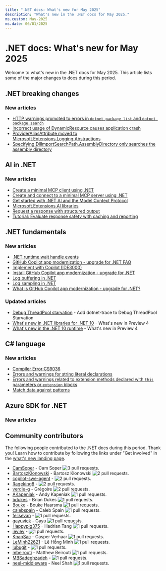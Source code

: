 ```yaml
---
title: ".NET docs: What's new for May 2025"
description: "What's new in the .NET docs for May 2025."
ms.custom: May-2025
ms.date: 06/01/2025
---
```


# .NET docs: What's new for May 2025

Welcome to what's new in the .NET docs for May 2025. This article lists some of the major changes to docs during this period.

## .NET breaking changes

### New articles

- [HTTP warnings promoted to errors in `dotnet package list` and `dotnet package search`](../core/compatibility/sdk/10.0/http-warnings-to-errors.md)
- [Incorrect usage of DynamicResource causes application crash](../core/compatibility/wpf/10.0/dynamicresource-crash.md)
- [ProviderAliasAttribute moved to Microsoft.Extensions.Logging.Abstractions](../core/compatibility/extensions/10.0/provideraliasattribute-moved-assembly.md)
- [Specifying DllImportSearchPath.AssemblyDirectory only searches the assembly directory](../core/compatibility/interop/10.0/search-assembly-directory.md)

## AI in .NET

### New articles

- [Create a minimal MCP client using .NET](../ai/quickstarts/build-mcp-client.md)
- [Create and connect to a minimal MCP server using .NET](../ai/quickstarts/build-mcp-server.md)
- [Get started with .NET AI and the Model Context Protocol](../ai/get-started-mcp.md)
- [Microsoft.Extensions.AI libraries](../ai/microsoft-extensions-ai.md)
- [Request a response with structured output](../ai/quickstarts/structured-output.md)
- [Tutorial: Evaluate response safety with caching and reporting](../ai/tutorials/evaluate-safety.md)

## .NET fundamentals

### New articles

- [.NET runtime wait handle events](../fundamentals/diagnostics/runtime-wait-handle-events.md)
- [GitHub Copilot app modernization - upgrade for .NET FAQ](../core/porting/github-copilot-app-modernization-faq.yml)
- [Implement with Copilot (IDE3000)](../fundamentals/code-analysis/style-rules/ide3000.md)
- [Install GitHub Copilot app modernization - upgrade for .NET](../core/porting/github-copilot-app-modernization-install.md)
- [Log buffering in .NET](../core/extensions/log-buffering.md)
- [Log sampling in .NET](../core/extensions/log-sampling.md)
- [What is GitHub Copilot app modernization - upgrade for .NET?](../core/porting/github-copilot-app-modernization-overview.md)

### Updated articles

- [Debug ThreadPool starvation](../core/diagnostics/debug-threadpool-starvation.md) - Add dotnet-trace to Debug ThreadPool Starvation
- [What's new in .NET libraries for .NET 10](../core/whats-new/dotnet-10/libraries.md) - What's new in Preview 4
- [What's new in the .NET 10 runtime](../core/whats-new/dotnet-10/runtime.md) - What's new in Preview 4

## C# language

### New articles

- [Compiler Error CS9036](../csharp/language-reference/compiler-messages/cs9036.md)
- [Errors and warnings for string literal declarations](../csharp/language-reference/compiler-messages/string-literal.md)
- [Errors and warnings related to extension methods declared with `this` parameters or `extension` blocks](../csharp/language-reference/compiler-messages/extension-declarations.md)
- [Match data against patterns](../csharp/tour-of-csharp/tutorials/pattern-matching.md)

## Azure SDK for .NET

### New articles


## Community contributors

The following people contributed to the .NET docs during this period. Thank you! Learn how to contribute by following the links under "Get involved" in the [what's new landing page](index.yml).

- [CamSoper](https://github.com/CamSoper) - Cam Soper ![3 pull requests.](https://img.shields.io/badge/Merged%20Pull%20Requests-3-green)
- [BartoszKlonowski](https://github.com/BartoszKlonowski) - Bartosz Klonowski ![2 pull requests.](https://img.shields.io/badge/Merged%20Pull%20Requests-2-green)
- [copilot-swe-agent](https://github.com/copilot-swe-agent) -  ![2 pull requests.](https://img.shields.io/badge/Merged%20Pull%20Requests-2-green)
- [Rageking8](https://github.com/Rageking8) -  ![2 pull requests.](https://img.shields.io/badge/Merged%20Pull%20Requests-2-green)
- [verdie-g](https://github.com/verdie-g) - Grégoire ![2 pull requests.](https://img.shields.io/badge/Merged%20Pull%20Requests-2-green)
- [AKapeniak](https://github.com/AKapeniak) - Andy Kapeniak ![1 pull requests.](https://img.shields.io/badge/Merged%20Pull%20Requests-1-green)
- [bdukes](https://github.com/bdukes) - Brian Dukes ![1 pull requests.](https://img.shields.io/badge/Merged%20Pull%20Requests-1-green)
- [Bouke](https://github.com/Bouke) - Bouke Haarsma ![1 pull requests.](https://img.shields.io/badge/Merged%20Pull%20Requests-1-green)
- [calebspain](https://github.com/calebspain) - Caleb Spain ![1 pull requests.](https://img.shields.io/badge/Merged%20Pull%20Requests-1-green)
- [felisevan](https://github.com/felisevan) -  ![1 pull requests.](https://img.shields.io/badge/Merged%20Pull%20Requests-1-green)
- [gayuvick](https://github.com/gayuvick) - Gayu ![1 pull requests.](https://img.shields.io/badge/Merged%20Pull%20Requests-1-green)
- [Happypig375](https://github.com/Happypig375) - Hadrian Tang ![1 pull requests.](https://img.shields.io/badge/Merged%20Pull%20Requests-1-green)
- [ieviev](https://github.com/ieviev) -  ![1 pull requests.](https://img.shields.io/badge/Merged%20Pull%20Requests-1-green)
- [KnapSac](https://github.com/KnapSac) - Casper Verhaar ![1 pull requests.](https://img.shields.io/badge/Merged%20Pull%20Requests-1-green)
- [LeMinh22621](https://github.com/LeMinh22621) - Lê Hồng Minh ![1 pull requests.](https://img.shields.io/badge/Merged%20Pull%20Requests-1-green)
- [lubugit](https://github.com/lubugit) -  ![1 pull requests.](https://img.shields.io/badge/Merged%20Pull%20Requests-1-green)
- [mbeirouti](https://github.com/mbeirouti) - Matthew Beirouti ![1 pull requests.](https://img.shields.io/badge/Merged%20Pull%20Requests-1-green)
- [MBSadeghzadeh](https://github.com/MBSadeghzadeh) -  ![1 pull requests.](https://img.shields.io/badge/Merged%20Pull%20Requests-1-green)
- [neel-middleware](https://github.com/neel-middleware) - Neel Shah ![1 pull requests.](https://img.shields.io/badge/Merged%20Pull%20Requests-1-green)

